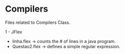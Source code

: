 # Compilers

Files related to Compilers Class.

1 - JFlex
  - linha.flex -> counts the # of lines in a java program.
  - Questao2.flex -> defines a simple regular expression.

